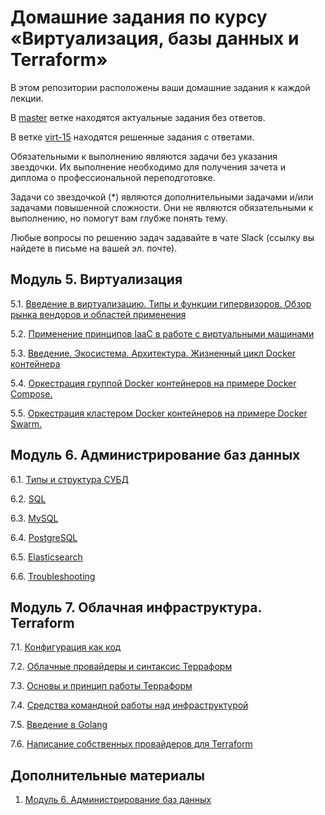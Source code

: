 # Домашние задания по курсу «Виртуализация, базы данных и Terraform»

В этом репозитории расположены ваши домашние задания к каждой лекции. 

В [master](https://github.com/Filipp0vAP/virt-homeworks/tree/master) ветке находятся актуальные задания без ответов.

В ветке [virt-15](https://github.com/Filipp0vAP/virt-homeworks/tree/virt-15) находятся решенные задания с ответами.

Обязательными к выполнению являются задачи без указания звездочки. Их выполнение необходимо для получения зачета и диплома о профессиональной переподготовке.

Задачи со звездочкой (*) являются дополнительными задачами и/или задачами повышенной сложности. Они не являются обязательными к выполнению, но помогут вам глубже понять тему.

Любые вопросы по решению задач задавайте в чате Slack (ссылку вы найдете в письме на вашей эл. почте).

## Модуль 5. Виртуализация

5.1. [Введение в виртуализацию. Типы и функции гипервизоров. Обзор рынка вендоров и областей применения](https://github.com/Filipp0vAP/virt-homeworks/tree/virt-15/05-virt-01-basics)

5.2. [Применение принципов IaaC в работе с виртуальными машинами](https://github.com/Filipp0vAP/virt-homeworks/tree/virt-15/05-virt-02-iaac)

5.3. [Введение. Экосистема. Архитектура. Жизненный цикл Docker контейнера](https://github.com/Filipp0vAP/virt-homeworks/tree/virt-15/05-virt-03-docker)

5.4. [Оркестрация группой Docker контейнеров на примере Docker Compose.](https://github.com/Filipp0vAP/virt-homeworks/tree/virt-15/05-virt-04-docker-compose)

5.5. [ Оркестрация кластером Docker контейнеров на примере Docker Swarm.](https://github.com/Filipp0vAP/virt-homeworks/tree/virt-15/05-virt-05-docker-swarm)

## Модуль 6. Администрирование баз данных

6.1. [Типы и структура СУБД](https://github.com/Filipp0vAP/virt-homeworks/tree/virt-15/06-db-01-basics)

6.2. [SQL](https://github.com/Filipp0vAP/virt-homeworks/tree/virt-15/06-db-02-sql)

6.3. [MySQL](https://github.com/Filipp0vAP/virt-homeworks/tree/virt-15/06-db-03-mysql)

6.4. [PostgreSQL](https://github.com/Filipp0vAP/virt-homeworks/tree/virt-15/06-db-04-postgresql)

6.5. [Elasticsearch](https://github.com/Filipp0vAP/virt-homeworks/tree/virt-15/06-db-05-elasticsearch)

6.6. [Troubleshooting](https://github.com/Filipp0vAP/virt-homeworks/tree/virt-15/06-db-06-troobleshooting)


## Модуль 7. Облачная инфраструктура. Terraform

7.1. [Конфигурация как код](07-terraform-01-intro) 

7.2. [Облачные провайдеры и синтаксис Терраформ](07-terraform-02-syntax)

7.3. [Основы и принцип работы Терраформ](07-terraform-03-basic)

7.4. [Средства командной работы над инфраструктурой](07-terraform-04-teamwork)

7.5. [Введение в Golang](07-terraform-05-golang)

7.6. [Написание собственных провайдеров для Terraform](07-terraform-06-providers)

## Дополнительные материалы

1. [Модуль 6. Администрирование баз данных](https://github.com/Filipp0vAP/virt-homeworks/tree/virt-15/additional)
